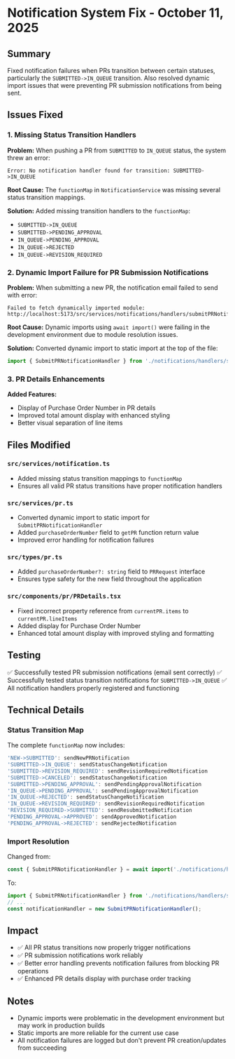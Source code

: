 # Notification System Fix - October 11, 2025

## Summary
Fixed notification failures when PRs transition between certain statuses, particularly the `SUBMITTED->IN_QUEUE` transition. Also resolved dynamic import issues that were preventing PR submission notifications from being sent.

## Issues Fixed

### 1. Missing Status Transition Handlers
**Problem:** When pushing a PR from `SUBMITTED` to `IN_QUEUE` status, the system threw an error:
```
Error: No notification handler found for transition: SUBMITTED->IN_QUEUE
```

**Root Cause:** The `functionMap` in `NotificationService` was missing several status transition mappings.

**Solution:** Added missing transition handlers to the `functionMap`:
- `SUBMITTED->IN_QUEUE`
- `SUBMITTED->PENDING_APPROVAL`
- `IN_QUEUE->PENDING_APPROVAL`
- `IN_QUEUE->REJECTED`
- `IN_QUEUE->REVISION_REQUIRED`

### 2. Dynamic Import Failure for PR Submission Notifications
**Problem:** When submitting a new PR, the notification email failed to send with error:
```
Failed to fetch dynamically imported module: http://localhost:5173/src/services/notifications/handlers/submitPRNotification.ts
```

**Root Cause:** Dynamic imports using `await import()` were failing in the development environment due to module resolution issues.

**Solution:** Converted dynamic import to static import at the top of the file:
```typescript
import { SubmitPRNotificationHandler } from './notifications/handlers/submitPRNotification';
```

### 3. PR Details Enhancements
**Added Features:**
- Display of Purchase Order Number in PR details
- Improved total amount display with enhanced styling
- Better visual separation of line items

## Files Modified

### `src/services/notification.ts`
- Added missing status transition mappings to `functionMap`
- Ensures all valid PR status transitions have proper notification handlers

### `src/services/pr.ts`
- Converted dynamic import to static import for `SubmitPRNotificationHandler`
- Added `purchaseOrderNumber` field to `getPR` function return value
- Improved error handling for notification failures

### `src/types/pr.ts`
- Added `purchaseOrderNumber?: string` field to `PRRequest` interface
- Ensures type safety for the new field throughout the application

### `src/components/pr/PRDetails.tsx`
- Fixed incorrect property reference from `currentPR.items` to `currentPR.lineItems`
- Added display for Purchase Order Number
- Enhanced total amount display with improved styling and formatting

## Testing
✅ Successfully tested PR submission notifications (email sent correctly)
✅ Successfully tested status transition notifications for `SUBMITTED->IN_QUEUE`
✅ All notification handlers properly registered and functioning

## Technical Details

### Status Transition Map
The complete `functionMap` now includes:
```typescript
'NEW->SUBMITTED': sendNewPRNotification
'SUBMITTED->IN_QUEUE': sendStatusChangeNotification
'SUBMITTED->REVISION_REQUIRED': sendRevisionRequiredNotification
'SUBMITTED->CANCELED': sendStatusChangeNotification
'SUBMITTED->PENDING_APPROVAL': sendPendingApprovalNotification
'IN_QUEUE->PENDING_APPROVAL': sendPendingApprovalNotification
'IN_QUEUE->REJECTED': sendStatusChangeNotification
'IN_QUEUE->REVISION_REQUIRED': sendRevisionRequiredNotification
'REVISION_REQUIRED->SUBMITTED': sendResubmittedNotification
'PENDING_APPROVAL->APPROVED': sendApprovedNotification
'PENDING_APPROVAL->REJECTED': sendRejectedNotification
```

### Import Resolution
Changed from:
```typescript
const { SubmitPRNotificationHandler } = await import('./notifications/handlers/submitPRNotification');
```

To:
```typescript
import { SubmitPRNotificationHandler } from './notifications/handlers/submitPRNotification';
// ...
const notificationHandler = new SubmitPRNotificationHandler();
```

## Impact
- ✅ All PR status transitions now properly trigger notifications
- ✅ PR submission notifications work reliably
- ✅ Better error handling prevents notification failures from blocking PR operations
- ✅ Enhanced PR details display with purchase order tracking

## Notes
- Dynamic imports were problematic in the development environment but may work in production builds
- Static imports are more reliable for the current use case
- All notification failures are logged but don't prevent PR creation/updates from succeeding

